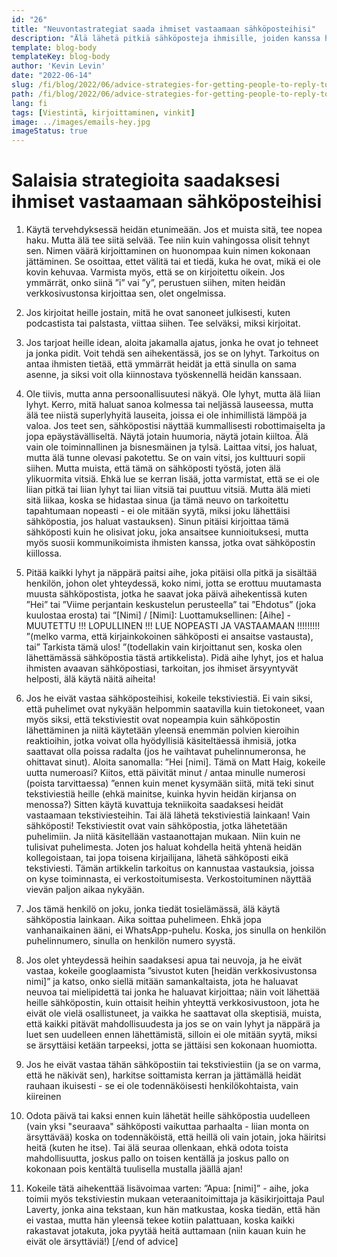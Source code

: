 ```yaml
---
id: "26"
title: "Neuvontastrategiat saada ihmiset vastaamaan sähköposteihisi"
description: "Älä lähetä pitkiä sähköposteja ihmisille, joiden kanssa haluat työskennellä.  Aseta kohta vain mahdollisimman nopeasti ja pidä se lyhyenä."
template: blog-body
templateKey: blog-body
author: 'Kevin Levin'
date: "2022-06-14"
slug: /fi/blog/2022/06/advice-strategies-for-getting-people-to-reply-to-your-emails
path: /fi/blog/2022/06/advice-strategies-for-getting-people-to-reply-to-your-emails
lang: fi
tags: [Viestintä, kirjoittaminen, vinkit]
image: ../images/emails-hey.jpg
imageStatus: true
---
```


# Salaisia strategioita saadaksesi ihmiset vastaamaan sähköposteihisi

1. Käytä tervehdyksessä heidän etunimeään. Jos et muista sitä, tee nopea haku. Mutta älä tee siitä selvää. Tee niin kuin vahingossa olisit tehnyt sen. Nimen väärä kirjoittaminen on huonompaa kuin nimen kokonaan jättäminen. Se osoittaa, ettet välitä tai et tiedä, kuka he ovat, mikä ei ole kovin kehuvaa. Varmista myös, että se on kirjoitettu oikein. Jos ymmärrät, onko siinä ”i” vai ”y”, perustuen siihen, miten heidän verkkosivustonsa kirjoittaa sen, olet ongelmissa.

2. Jos kirjoitat heille jostain, mitä he ovat sanoneet julkisesti, kuten podcastista tai palstasta, viittaa siihen. Tee selväksi, miksi kirjoitat.

3. Jos tarjoat heille idean, aloita jakamalla ajatus, jonka he ovat jo tehneet ja jonka pidit. Voit tehdä sen aihekentässä, jos se on lyhyt. Tarkoitus on antaa ihmisten tietää, että ymmärrät heidät ja että sinulla on sama asenne, ja siksi voit olla kiinnostava työskennellä heidän kanssaan.

4. Ole tiivis, mutta anna persoonallisuutesi näkyä. Ole lyhyt, mutta älä liian lyhyt. Kerro, mitä haluat sanoa kolmessa tai neljässä lauseessa, mutta älä tee niistä superlyhyitä lauseita, joissa ei ole inhimillistä lämpöä ja valoa. Jos teet sen, sähköpostisi näyttää kummallisesti robottimaiselta ja jopa epäystävälliseltä. Näytä jotain huumoria, näytä jotain kiiltoa. Älä vain ole toiminnallinen ja bisnesmäinen ja tylsä. Laittaa vitsi, jos haluat, mutta älä tunne olevasi pakotettu. Se on vain vitsi, jos kulttuuri sopii siihen. Mutta muista, että tämä on sähköposti työstä, joten älä ylikuormita vitsiä. Ehkä lue se kerran lisää, jotta varmistat, että se ei ole liian pitkä tai liian lyhyt tai liian vitsiä tai puuttuu vitsiä. Mutta älä mieti sitä liikaa, koska se hidastaa sinua (ja tämä neuvo on tarkoitettu tapahtumaan nopeasti - ei ole mitään syytä, miksi joku lähettäisi sähköpostia, jos haluat vastauksen). Sinun pitäisi kirjoittaa tämä sähköposti kuin he olisivat joku, joka ansaitsee kunnioituksesi, mutta myös suosii kommunikoimista ihmisten kanssa, jotka ovat sähköpostin kiillossa.

5. Pitää kaikki lyhyt ja näppärä paitsi aihe, joka pitäisi olla pitkä ja sisältää henkilön, johon olet yhteydessä, koko nimi, jotta se erottuu muutamasta muusta sähköpostista, jotka he saavat joka päivä aihekentissä kuten ”Hei” tai ”Viime perjantain keskustelun perusteella” tai ”Ehdotus” (joka kuulostaa erosta) tai ”[Nimi] / [Nimi]: Luottamuksellinen: [Aihe] - MUUTETTU !!! LOPULLINEN !!! LUE NOPEASTI JA VASTAAMAAN !!!!!!!!! ”(melko varma, että kirjainkokoinen sähköposti ei ansaitse vastausta), tai” Tarkista tämä ulos! ”(todellakin vain kirjoittanut sen, koska olen lähettämässä sähköpostia tästä artikkelista). Pidä aihe lyhyt, jos et halua ihmisten avaavan sähköpostiasi, tarkoitan, jos ihmiset ärsyyntyvät helposti, älä käytä näitä aiheita!

6. Jos he eivät vastaa sähköposteihisi, kokeile tekstiviestiä. Ei vain siksi, että puhelimet ovat nykyään helpommin saatavilla kuin tietokoneet, vaan myös siksi, että tekstiviestit ovat nopeampia kuin sähköpostin lähettäminen ja niitä käytetään yleensä enemmän polvien kieroihin reaktioihin, jotka voivat olla hyödyllisiä käsiteltäessä ihmisiä, jotka saattavat olla poissa radalta (jos he vaihtavat puhelinnumeronsa, he ohittavat sinut). Aloita sanomalla: ”Hei [nimi]. Tämä on Matt Haig, kokeile uutta numeroasi? Kiitos, että päivität minut / antaa minulle numerosi (poista tarvittaessa) ”ennen kuin menet kysymään siitä, mitä teki sinut tekstiviestiä heille (ehkä mainitse, kuinka hyvin heidän kirjansa on menossa?) Sitten käytä kuvattuja tekniikoita saadaksesi heidät vastaamaan tekstiviesteihin. Tai älä lähetä tekstiviestiä lainkaan! Vain sähköposti! Tekstiviestit ovat vain sähköpostia, jotka lähetetään puhelimiin. Ja niitä käsitellään vastaanottajan mukaan. Niin kuin ne tulisivat puhelimesta. Joten jos haluat kohdella heitä yhtenä heidän kollegoistaan, tai jopa toisena kirjailijana, lähetä sähköposti eikä tekstiviesti. Tämän artikkelin tarkoitus on kannustaa vastauksia, joissa on kyse toiminnasta, ei verkostoitumisesta. Verkostoituminen näyttää vievän paljon aikaa nykyään.

7. Jos tämä henkilö on joku, jonka tiedät tosielämässä, älä käytä sähköpostia lainkaan. Aika soittaa puhelimeen. Ehkä jopa vanhanaikainen ääni, ei WhatsApp-puhelu. Koska, jos sinulla on henkilön puhelinnumero, sinulla on henkilön numero syystä.

8. Jos olet yhteydessä heihin saadaksesi apua tai neuvoja, ja he eivät vastaa, kokeile googlaamista ”sivustot kuten [heidän verkkosivustonsa nimi]” ja katso, onko siellä mitään samankaltaista, jota he haluavat neuvoa tai mielipidettä tai jonka he haluavat kirjoittaa; näin voit lähettää heille sähköpostin, kuin ottaisit heihin yhteyttä verkkosivustoon, jota he eivät ole vielä osallistuneet, ja vaikka he saattavat olla skeptisiä, muista, että kaikki pitävät mahdollisuudesta ja jos se on vain lyhyt ja näppärä ja luet sen uudelleen ennen lähettämistä, silloin ei ole mitään syytä, miksi se ärsyttäisi ketään tarpeeksi, jotta se jättäisi sen kokonaan huomiotta.

9. Jos he eivät vastaa tähän sähköpostiin tai tekstiviestiin (ja se on varma, että he näkivät sen), harkitse soittamista kerran ja jättämällä heidät rauhaan ikuisesti - se ei ole todennäköisesti henkilökohtaista, vain kiireinen

10. Odota päivä tai kaksi ennen kuin lähetät heille sähköpostia uudelleen (vain yksi "seuraava" sähköposti vaikuttaa parhaalta - liian monta on ärsyttävää) koska on todennäköistä, että heillä oli vain jotain, joka häiritsi heitä (kuten he itse). Tai älä seuraa ollenkaan, ehkä odota toista mahdollisuutta, joskus pallo on toisen kentällä ja joskus pallo on kokonaan pois kentältä tuulisella mustalla jäällä ajan!

11. Kokeile tätä aihekenttää lisävoimaa varten: ”Apua: [nimi]” - aihe, joka toimii myös tekstiviestin mukaan veteraanitoimittaja ja käsikirjoittaja Paul Laverty, jonka aina tekstaan, kun hän matkustaa, koska tiedän, että hän ei vastaa, mutta hän yleensä tekee kotiin palattuaan, koska kaikki rakastavat jotakuta, joka pyytää heitä auttamaan (niin kauan kuin he eivät ole ärsyttäviä!) [/end of advice]


